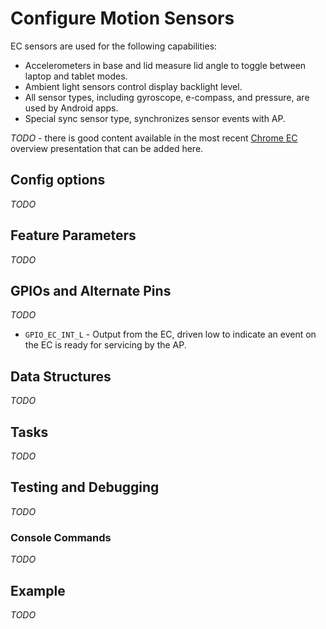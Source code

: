 # Configure Motion Sensors

EC sensors are used for the following capabilities:

- Accelerometers in base and lid measure lid angle to toggle between laptop and
  tablet modes.
- Ambient light sensors control display backlight level.
- All sensor types, including gyroscope, e-compass, and pressure, are used by
  Android apps.
- Special sync sensor type, synchronizes sensor events with AP.

*TODO* - there is good content available in the most recent [Chrome EC] overview
presentation that can be added here.

## Config options

*TODO*

## Feature Parameters

*TODO*


## GPIOs and Alternate Pins

*TODO*

- `GPIO_EC_INT_L` - Output from the EC, driven low to indicate an event on the
  EC is ready for servicing by the AP.

## Data Structures

*TODO*

## Tasks

*TODO*

## Testing and Debugging

*TODO*

### Console Commands

*TODO*

## Example

*TODO*

[Chrome EC]: https://docs.google.com/presentation/d/1Y3PwNSnCQoCqDfL5rYqfaBP_ZqbMOTw_x83_ry4cro8/view#slide=id.g63bdbcea4b_0_27

